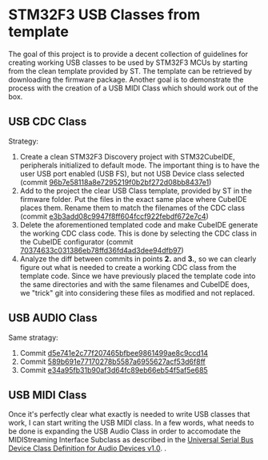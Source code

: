 # STM32F3 USB Classes from template
The goal of this project is to provide a decent collection of guidelines for creating working USB classes to be used by STM32F3 MCUs by starting from the clean template provided by ST. The template can be retrieved by downloading the firmware package. Another goal is to demonstrate the process with the creation of a USB MIDI Class which should work out of the box.   
## USB CDC Class
Strategy:   
1. Create a clean STM32F3 Discovery project with STM32CubeIDE, peripherals initialized to default mode. The important thing is to have the user USB port enabled (USB FS), but not USB Device class selected (commit [96b7e58118a8e7295219f0b2bf272d08bb8437e1](https://github.com/michele-perrone/STM32F3-USB_CDC-from-template/commit/96b7e58118a8e7295219f0b2bf272d08bb8437e1))
2. Add to the project the clear USB Class template, provided by ST in the firmware folder. Put the files in the exact same place where CubeIDE places them. Rename them to match the filenames of the CDC class (commit [e3b3add08c9947f8ff604fccf922febdf672e7c4](https://github.com/michele-perrone/STM32F3-USB_CDC-from-template/commit/e3b3add08c9947f8ff604fccf922febdf672e7c4))
3. Delete the aforementioned templated code and make CubeIDE generate the working CDC class code. This is done by selecting the CDC class in the CubeIDE configurator (commit [70374633c031386eb78ffd36fd4ad3dee94dfb97](https://github.com/michele-perrone/STM32F3-USB_CDC-from-template/commit/70374633c031386eb78ffd36fd4ad3dee94dfb97))
4. Analyze the diff between commits in points **2.** and **3.**, so we can clearly figure out what is needed to create a working CDC class from the template code. Since we have previously placed the template code into the same directories and with the same filenames and CubeIDE does, we "trick" git into considering these files as modified and not replaced.
## USB AUDIO Class
Same stratagy:
1. Commit [d5e741e2c77f207465bfbee9861499ae8c9ccd14](https://github.com/michele-perrone/STM32F3-USB-Classes-from-template/commit/d5e741e2c77f207465bfbee9861499ae8c9ccd14)
2. Commit [589b691e77170278b5587a6955627acf53d6f8ff](https://github.com/michele-perrone/STM32F3-USB-Classes-from-template/commit/589b691e77170278b5587a6955627acf53d6f8ff)
3. Commit [e34a95fb31b90af3d64fc89eb66eb54f5af5e685](https://github.com/michele-perrone/STM32F3-USB-Classes-from-template/commit/e34a95fb31b90af3d64fc89eb66eb54f5af5e685)
## USB MIDI Class
Once it's perfectly clear what exactly is needed to write USB classes that work, I can start writing the USB MIDI class. In a few words, what needs to be done is expanding the USB Audio Class in order to accomodate the MIDIStreaming Interface Subclass as described in the [Universal Serial Bus Device Class Definition for Audio Devices v1.0](https://www.usb.org/sites/default/files/audio10.pdf).
.

